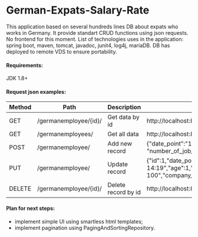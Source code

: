 # German-Expats-Salary-Rate

This application based on several hundreds lines DB about expats who works in Germany.
It provide standart CRUD functions using json requests.
No frontend for this moment.
List of technologies uses in the application: spring boot, maven, tomcat, javadoc, junit4, log4j, mariaDB.
DB has deployed to remote VDS to ensure portability.

#### Requirements:
JDK 1.8+

#### Request json examples:

Method	| Path	| Description | Example |
------------- | ------------------- | ------------- | ------------------------- |
GET	| /germanemployee/{id}/	| Get data by id	| http://localhost:8080/germanemployee/1/ |
GET	| /germanemployees/	| Get all data	| http://localhost:8080/germanemployees/ |
POST	| /germanemployee/	| Add new record	| {"date_point":"12/13/2016 14:19","age":1,"sex":"m","city":"Berlin","position":"test","experience_in_Europe":1,"total_experience":3,"salary":54000,"salary_1_year_ago":48000,"first_europe_salary":48000, "number_of_job_in_europe":1,"work_language":"test","company_size":"50-100","company_type":"startup","level":"Senior"} |
PUT	| /germanemployee/	| Update record	| {"id":1,"date_point":"12/13/2016 14:19","age":1,"sex":"m","city":"Berlin","position":"test","experience_in_Europe":1,"total_experience":3,"salary":54000,"salary_1_year_ago":48000,"first_europe_salary":48000,"number_of_job_in_europe":1,"work_language":"test","company_size":"50-100","company_type":"startup","level":"Senior"} |
DELETE	| /germanemployee/{id}/	| Delete record	by id | http://localhost:8080//germanemployee/373/ |


#### Plan for next steps:
- implement simple UI using smartless html templates;
- implement pagination using PagingAndSortingRepository.
